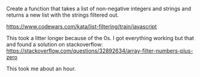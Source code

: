 Create a function that takes a list of non-negative integers and strings and returns a new list with the strings filtered out.

https://www.codewars.com/kata/list-filtering/train/javascript

This took a litter longer because of the 0s. I got everything working but that and found a solution on stackoverflow: https://stackoverflow.com/questions/32892634/array-filter-numbers-plus-zero

This took me about an hour.